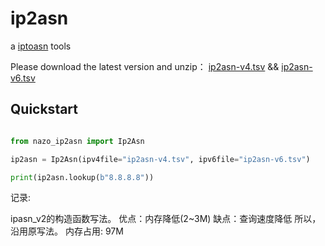 # ip2asn

a [iptoasn](https://iptoasn.com/) tools

Please download the latest version and unzip：
[ip2asn-v4.tsv](https://iptoasn.com/data/ip2asn-v4.tsv.gz) && [ip2asn-v6.tsv](https://iptoasn.com/data/ip2asn-v6.tsv.gz)

## Quickstart

```python

from nazo_ip2asn import Ip2Asn

ip2asn = Ip2Asn(ipv4file="ip2asn-v4.tsv", ipv6file="ip2asn-v6.tsv")

print(ip2asn.lookup(b"8.8.8.8"))

```

记录:

ipasn_v2的构造函数写法。
优点：内存降低(2~3M)
缺点：查询速度降低
所以，沿用原写法。
内存占用: 97M